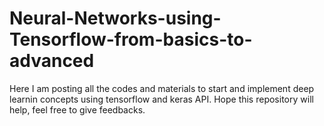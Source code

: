 # Neural-Networks-using-Tensorflow-from-basics-to-advanced
Here I am posting all the codes and materials to start and implement deep learnin concepts using tensorflow and keras API.
Hope this repository will help, feel free to give feedbacks.
